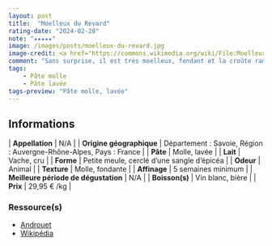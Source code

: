 ```yaml
---
layout: post
title:  "Moelleux du Revard"
rating-date: "2024-02-28"
note: "★★★★★"
image: /images/posts/moelleux-du-revard.jpg
image-credit: <a href="https://commons.wikimedia.org/wiki/File:Moelleux_du_Revars.jpg">BruceZ</a>, <a href="https://creativecommons.org/licenses/by-sa/3.0">CC BY-SA 3.0</a>, via Wikimedia Commons
comment: "Sans surprise, il est très moelleux, fondant et la croûte ramène un goût animal avec une texture plus granuleuse. D'aspect il ressemble à une tomme. Ça fait une belle texture en bouche entre la croûte et la pâte. Je recommande !"
tags:
    - Pâte molle
    - Pâte lavée
tags-preview: "Pâte molle, lavée"
---
```


## Informations

| **Appellation** | N/A |
| **Origine géographique** | Département : Savoie, Région : Auvergne-Rhône-Alpes, Pays : France  |
| **Pâte** | Molle, lavée |
| **Lait** | Vache, cru |
| **Forme** | Petite meule, cerclé d’une sangle d’épicéa |
| **Odeur** | Animal |
| **Texture** | Molle, fondante |
| **Affinage** | 5 semaines minimum |
| **Meilleure période de dégustation** | N/A |
| **Boisson(s)** | Vin blanc, bière |
| **Prix** | 29,95 € /kg |

### Ressource(s)
* [Androuet]()
* [Wikipédia](https://fr.wikipedia.org/wiki/Moelleux_du_Revard)